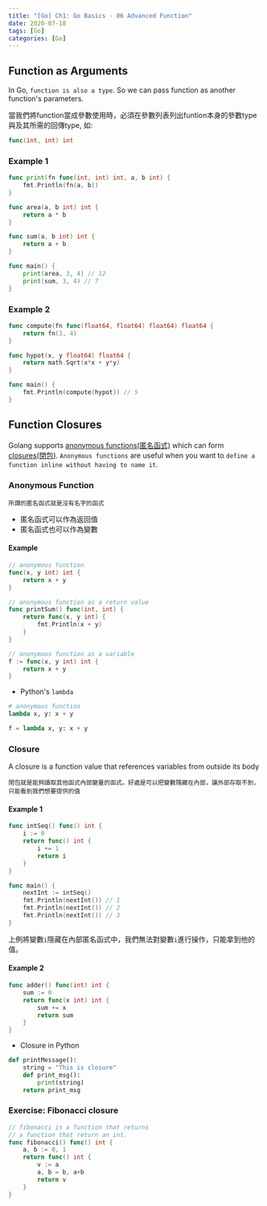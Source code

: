 ```yaml
---
title: "[Go] Ch1: Go Basics - 06 Advanced Function"
date: 2020-07-18
tags: [Go]
categories: [Go]
---
```


## Function as Arguments

In Go, `function is also a type`. So we can pass function as another function's parameters.

當我們將function當成參數使用時，必須在參數列表列出funtion本身的參數type與及其所需的回傳type, 如:

```go
func(int, int) int
```

### Example 1

```go
func print(fn func(int, int) int, a, b int) {
    fmt.Println(fn(a, b))
}

func area(a, b int) int {
    return a * b
}

func sum(a, b int) int {
    return a + b
}

func main() {
    print(area, 3, 4) // 12
    print(sum, 3, 4) // 7
}
```

### Example 2

```go
func compute(fn func(float64, float64) float64) float64 {
    return fn(3, 4)
}

func hypot(x, y float64) float64 {
    return math.Sqrt(x*x + y*y)
}

func main() {
    fmt.Println(compute(hypot)) // 5
}
```

## Function Closures

Golang supports [anonymous functions(匿名函式)](https://en.wikipedia.org/wiki/Anonymous_function) which can form [closures(閉包)](https://en.wikipedia.org/wiki/Closure_(computer_programming)). `Anonymous functions` are useful when you want to `define a function inline without having to name it`.

### Anonymous Function

```
所謂的匿名函式就是沒有名字的函式
```

- 匿名函式可以作為返回值
- 匿名函式也可以作為變數

#### Example

```go
// anonymous function
func(x, y int) int {
    return x + y
}

// anonymous function as a return value
func printSum() func(int, int) {
	return func(x, y int) {
		fmt.Println(x + y)
	}
}

// anonymous function as a variable
f := func(x, y int) int {
    return x + y
}
```

- Python's `lambda`

```python
# anonymous function
lambda x, y: x + y

f = lambda x, y: x + y
```

### Closure

A closure is a function value that references variables from outside its body

```
閉包就是能夠讀取其他函式內部變量的函式。好處是可以把變數隱藏在內部，讓外部存取不到，只能看到我們想要提供的值
```

#### Example 1

```go
func intSeq() func() int {
    i := 0
    return func() int {
        i += 1
        return i
    }
}

func main() {
    nextInt := intSeq()
    fmt.Println(nextInt()) // 1
	fmt.Println(nextInt()) // 2
	fmt.Println(nextInt()) // 3
}
```

上例將變數`i`隱藏在內部匿名函式中，我們無法對變數`i`進行操作，只能拿到他的值。

#### Example 2

```go
func adder() func(int) int {
    sum := 0
    return func(x int) int {
        sum += x
        return sum
    }
}
```

- Closure in Python

```python
def printMessage():
    string = "This is closure"
    def print_msg():
        print(string)
    return print_msg
```

### Exercise: Fibonacci closure

```go
// fibonacci is a function that returns
// a function that return an int.
func fibonacci() func() int {
	a, b := 0, 1
	return func() int {
		v := a
		a, b = b, a+b
		return v
	}
}
```
